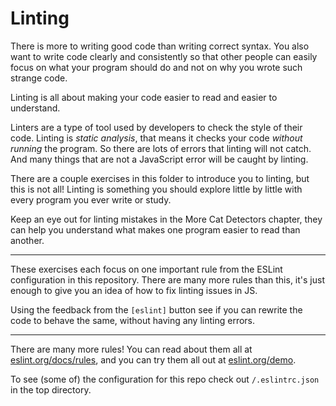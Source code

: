 # Linting

There is more to writing good code than writing correct syntax. You also want to
write code clearly and consistently so that other people can easily focus on
what your program should do and not on why you wrote such strange code.

Linting is all about making your code easier to read and easier to understand.

Linters are a type of tool used by developers to check the style of their code.
Linting is _static analysis_, that means it checks your code _without running_
the program. So there are lots of errors that linting will not catch. And many
things that are not a JavaScript error will be caught by linting.

There are a couple exercises in this folder to introduce you to linting, but
this is not all! Linting is something you should explore little by little with
every program you ever write or study.

Keep an eye out for linting mistakes in the More Cat Detectors chapter, they can
help you understand what makes one program easier to read than another.

---

These exercises each focus on one important rule from the ESLint configuration
in this repository. There are many more rules than this, it's just enough to
give you an idea of how to fix linting issues in JS.

Using the feedback from the `[eslint]` button see if you can rewrite the code to
behave the same, without having any linting errors.

---

There are many more rules! You can read about them all at
[eslint.org/docs/rules](https://eslint.org/docs/rules), and you can try them all
out at [eslint.org/demo](https://eslint.org/demo).

To see (some of) the configuration for this repo check out `/.eslintrc.json` in
the top directory.
